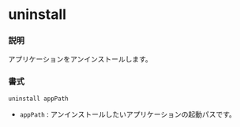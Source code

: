 # uninstall
### 説明
アプリケーションをアンインストールします。

### 書式
```kish
uninstall appPath
```
- `appPath` : アンインストールしたいアプリケーションの起動パスです。
